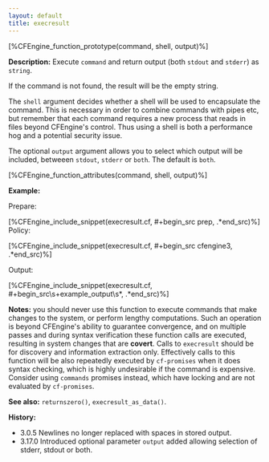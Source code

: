 ```yaml
---
layout: default
title: execresult
---
```


[%CFEngine_function_prototype(command, shell, output)%]

**Description:** Execute `command` and return output (both `stdout` and `stderr`) as `string`.

If the command is not found, the result will be the empty string.

The `shell` argument decides whether a shell will be used to encapsulate the
command. This is necessary in order to combine commands with pipes etc, but
remember that each command requires a new process that reads in files beyond
CFEngine's control. Thus using a shell is both a performance hog and a
potential security issue.

The optional `output` argument allows you to select which output will be
included, betweeen `stdout`, `stderr` or `both`. The default is `both`.

[%CFEngine_function_attributes(command, shell, output)%]

**Example:**

Prepare:

[%CFEngine_include_snippet(execresult.cf, #\+begin_src prep, .*end_src)%]
Policy:

[%CFEngine_include_snippet(execresult.cf, #\+begin_src cfengine3, .*end_src)%]

Output:

[%CFEngine_include_snippet(execresult.cf, #\+begin_src\s+example_output\s*, .*end_src)%]

**Notes:** you should never use this function to execute commands that
make changes to the system, or perform lengthy computations. Such an
operation is beyond CFEngine's ability to guarantee convergence, and
on multiple passes and during syntax verification these function calls
are executed, resulting in system changes that are **covert**. Calls
to `execresult` should be for discovery and information extraction
only.  Effectively calls to this function will be also repeatedly
executed by `cf-promises` when it does syntax checking, which is
highly undesirable if the command is expensive.  Consider using
`commands` promises instead, which have locking and are not evaluated
by `cf-promises`.

**See also:** `returnszero()`, `execresult_as_data()`.

**History:**

* 3.0.5 Newlines no longer replaced with spaces in stored output.
* 3.17.0 Introduced optional parameter `output` added allowing selection of stderr, stdout or both.
